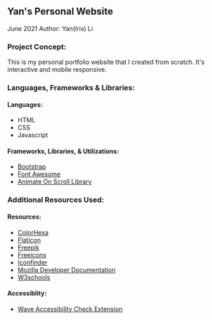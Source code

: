 ## Yan's Personal Website
June 2021
Author: Yan(Iris) Li

### Project Concept:
This is my personal portfolio website that I created from scratch. It's interactive and mobile responsive. 

### Languages, Frameworks & Libraries:

#### Languages:
- HTML
- CSS
- Javascript

#### Frameworks, Libraries, & Utilizations:
- [Bootstrap](https://getbootstrap.com/)
- [Font Awesome](https://fontawesome.com/)
- [Animate On Scroll Library](https://michalsnik.github.io/aos/)

### Additional Resources Used:

#### Resources:
- [ColorHexa](https://www.colorhexa.com/)
- [Flaticon](https://www.flaticon.com/)
- [Freepik](http://www.freepik.com/)
- [Freeicons](https://freeicons.io/)
- [Iconfinder](https://www.iconfinder.com/)
- [Mozilla Developer Documentation](https://developer.mozilla.org/en-US/)
- [W3schools](https://www.w3schools.com/)


#### Accessiblity: 
- [Wave Accessibility Check Extension](https://wave.webaim.org/extension/)


